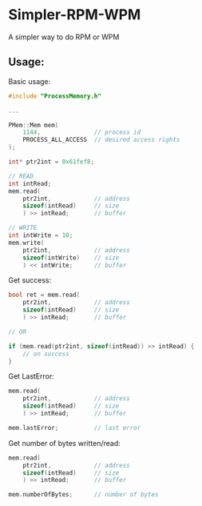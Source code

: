 # Simpler-RPM-WPM
A simpler way to do RPM or WPM  

## Usage:  

Basic usage:
```cpp
#include "ProcessMemory.h"

...

PMem::Mem mem(
    1144,               // process id
    PROCESS_ALL_ACCESS  // desired access rights
);

int* ptr2int = 0x61fef8;

// READ
int intRead;
mem.read(
    ptr2int,            // address
    sizeof(intRead)     // size
    ) >> intRead;       // buffer

// WRITE
int intWrite = 10;
mem.write(
    ptr2int,            // address
    sizeof(intWrite)    // size
    ) << intWrite;      // buffer
```

Get success:  
```cpp
bool ret = mem.read(
    ptr2int,            // address
    sizeof(intRead)     // size
    ) >> intRead;       // buffer

// OR

if (mem.read(ptr2int, sizeof(intRead)) >> intRead) {
    // on success
}
```

Get LastError:   
```cpp
mem.read(
    ptr2int,            // address
    sizeof(intRead)     // size
    ) >> intRead;       // buffer

mem.lastError;          // last error
```

Get number of bytes written/read:   
```cpp
mem.read(
    ptr2int,            // address
    sizeof(intRead)     // size
    ) >> intRead;       // buffer

mem.numberOfBytes;      // number of bytes
```
